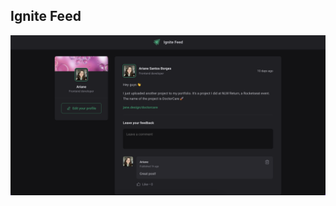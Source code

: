 ## Ignite Feed

![Ignite Feed](https://github.com/arianeborges/study-reactjs/blob/main/ignite/lessons/01-reactjs-ts/screenshots/Screenshot%20-%20reactjs%20-%20ts.png)

